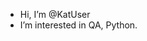 - Hi, I’m @KatUser
- I’m interested in QA, Python.

<!---
KatUser/KatUser is a ✨ special ✨ repository because its `README.md` (this file) appears on your GitHub profile.
You can click the Preview link to take a look at your changes.
--->
